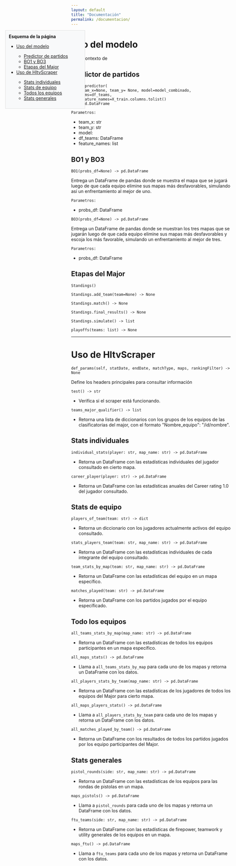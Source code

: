 ```yaml
---
layout: default
title: "Documentación"
permalink: /documentacion/
---
```


<div id="menu-lateral" style="position: fixed; top: 150px; left: 20px; width: 230px; background: #f8f9fa; padding: 10px; border: 1px solid #ddd;">
  <strong>Esquema de la página</strong>
  <ul>
    <li><a href="#Uso-del-modelo">Uso del modelo</a></li>
      <ul>
      <li><a href="#Predictor-de-partidos">Predictor de partidos</a></li>
      <li><a href="#BO1-BO3">BO1 y BO3</a></li>
      <li><a href="#Etapas-del-Major">Etapas del Major</a></li>
    </ul>
    <li><a href="#HltvScraper">Uso de HltvScraper</a></li>
      <ul>
      <li><a href="#Stats-individuales">Stats individuales</a></li>
      <li><a href="#Stats-de-equipo">Stats de equipo</a></li>
      <li><a href="#Todos-los-equipos">Todos los equipos</a></li>
      <li><a href="#Stats-generales">Stats generales</a></li>
    </ul>
  </ul>
</div>


# <a id="Uso-del-modelo"></a> Uso del modelo

En el contexto de 

## <a id="Predictor-de-partidos"></a> Predictor de partidos
```
match_predictor(
    team_x=None, team_y= None, model=model_combinado, df_teams=df_teams,
    feature_names=X_train.columns.tolist()
) -> pd.DataFrame
```


``Parametros:``
- team_x: str
- team_y: str
- model: 
- df_teams: DataFrame
- feature_names: list

## <a id="BO1-BO3"></a> BO1 y BO3
```
BO1(probs_df=None) -> pd.DataFrame
```
Entrega un DataFrame de pandas donde se muestra el mapa que se jugará luego de que cada equipo elimine sus mapas más desfavorables, simulando así un enfrentamiento al mejor de uno.

``Parametros:``
- probs_df: DataFrame 

```
BO3(probs_df=None) -> pd.DataFrame
```
Entrega un DataFrame de pandas donde se muestran los tres mapas que se jugarán luego de que cada equipo elimine sus mapas más desfavorables y escoja los más favorable, simulando un enfrentamiento al mejor de tres.

``Parametros:``
- probs_df: DataFrame


## <a id="Etapas-del-Major"></a> Etapas del Major
```
Standings()
```
``Standings.add_team(team=None) -> None``

``Standings.match() -> None``

``Standings.final_results() -> None``

``Standings.simulate() -> list``

```
playoffs(teams: list) -> None
```

---

# <a id="HltvScraper"></a> Uso de HltvScraper

``def_params(self, statDate, endDate, matchType, maps, rankingFilter) -> None``

Define los headers principales para consultar información

``test() -> str``

- Verifica si el scraper está funcionando.

``teams_major_qualifier() -> list``

- Retorna una lista de diccionarios con los grupos de los equipos de las clasificatorias del major, con el formato "Nombre_equipo": "/id/nombre".

## <a id="Stats-individuales"></a> Stats individuales

``individual_stats(player: str, map_name: str) -> pd.DataFrame``

- Retorna un DataFrame con las estadísticas individuales del jugador consultado en cierto mapa.

``career_player(player: str) -> pd.DataFrame``

- Retorna un DataFrame con las estadísticas anuales del Career rating 1.0 del jugador consultado.

## <a id="Stats-de-equipo"></a> Stats de equipo

``players_of_team(team: str) -> dict``

- Retorna un diccionario con los jugadores actualmente activos del equipo consultado.

``stats_players_team(team: str, map_name: str) -> pd.DataFrame``

- Retorna un DataFrame con las estadísticas individuales de cada integrante del equipo consultado.

``team_stats_by_map(team: str, map_name: str) -> pd.DataFrame``

- Retorna un DataFrame con las estadísticas del equipo en un mapa específico.

``matches_played(team: str) -> pd.DataFrame``

- Retorna un DataFrame con los partidos jugados por el equipo específicado.

## <a id="Todo-los-equipos"></a> Todo los equipos

``all_teams_stats_by_map(map_name: str) -> pd.DataFrame``

- Retorna un DataFrame con las estadísticas de todos los equipos participantes en un mapa específico.

``all_maps_stats() -> pd.DataFrame``

- Llama a ``all_teams_stats_by_map`` para cada uno de los mapas y retorna un DataFrame con los datos.

``all_players_stats_by_team(map_name: str) -> pd.DataFrame``

- Retorna un DataFrame con las estadísticas de los jugadores de todos los equipos del Major para cierto mapa.

``all_maps_players_stats() -> pd.DataFrame``

- Llama a ``all_players_stats_by_team`` para cada uno de los mapas y retorna un DataFrame con los datos.

``all_matches_played_by_team() -> pd.DataFrame``

- Retorna un DataFrame con los resultados de todos los partidos jugados por los equipo participantes del Major.

## <a id="Stats-generales"></a> Stats generales

``pistol_rounds(side: str, map_name: str) -> pd.DataFrame``

- Retorna un DataFrame con las estadísticas de los equipos para las rondas de pistolas en un mapa.

``maps_pistols() -> pd.DataFrame``

- Llama a ``pistol_rounds`` para cada uno de los mapas y retorna un DataFrame con los datos.

``ftu_teams(side: str, map_name: str) -> pd.DataFrame``

- Retorna un DataFrame con las estadísticas de firepower, teamwork y utility generales de los equipos en un mapa.

``maps_ftu() -> pd.DataFrame``

- Llama a ``ftu_teams`` para cada uno de los mapas y retorna un DataFrame con los datos.